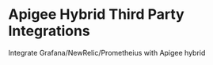 # Apigee Hybrid Third Party Integrations

Integrate Grafana/NewRelic/Prometheius with Apigee hybrid 
